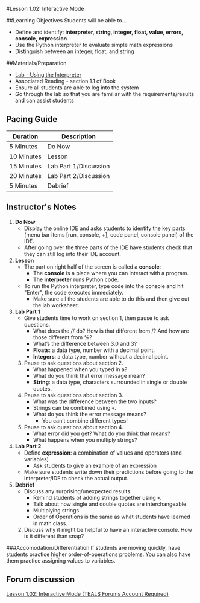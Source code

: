 #Lesson 1.02: Interactive Mode

##Learning Objectives
Students will be able to... 
* Define and identify: **interpreter, string, integer, float, value, errors, console, expression**
* Use the Python interpreter to evaluate simple math expressions
* Distinguish between an integer, float, and string

##Materials/Preparation
* [Lab - Using the Interpreter]
* Associated Reading - section 1.1 of Book
* Ensure all students are able to log into the system
* Go through the lab so that you are familiar with the requirements/results and can assist students

## Pacing Guide
| **Duration**   | **Description**    |
| ---------- | -------------- |
| 5 Minutes  | Do Now         |
| 10 Minutes | Lesson         |
| 15 Minutes | Lab Part 1/Discussion |
| 20 Minutes | Lab Part 2/Discussion          |
| 5 Minutes | Debrief     |

## Instructor's Notes
1. **Do Now**
	* Display the online IDE and asks students to identify the key parts (menu bar items [run, console, +], code panel, console panel) of the IDE.
	* After going over the three parts of the IDE have students check that they can still log into their IDE account.
2. **Lesson** 
	* The part on right half of the screen is called a **console**:
		* The **console** is a place where you can interact with a program.
		* The **interpreter** runs Python code.
	* To run the Python interpreter, type code into the console and hit "Enter", the code executes immediately. 
		* Make sure all the students are able to do this and then give out the lab worksheet.
3. **Lab Part 1** 
	* Give students time to work on section 1, then pause to ask questions. 	
	    *	What does the // do? How is that different from /? And how are those different from %?
		*	What’s the difference between 3.0 and 3?
		*	**Floats**: a data type, number with a decimal point.
		*  **Integers**: a data type, number without a decimal point.
	3.	Pause to ask questions about section 2.
		*	What happened when you typed in a?
		*	What do you think that error message mean? 
		*	**String**: a data type, characters surrounded in single or double quotes.
	4.	Pause to ask questions about section 3.
		*	What was the difference between the two inputs?
		*	Strings can be combined using `+`.
		*	What do you think the error message means?		
	    	*   You can’t combine different types!
	5.	Pause to ask questions about section 4.
		*	What error did you get? What do you think that means?
		*  What happens when you multiply strings?
4. **Lab Part 2**
    * Define **expression**: a combination of values and operators (and variables)
        * Ask students to give an example of an expression 
    * Make sure students write down their predictions before going to the interpreter/IDE to check the actual output.
5. **Debrief**
	* Discuss any surprising/unexpected results. 
		* Remind students of adding strings together using `+`. 
		* Talk about how single and double quotes are interchangeable
		* Multiplying strings
		* Order of Operations is the same as what students have learned in math class.
	2. Discuss why it might be helpful to have an interactive console. How is it different than snap? 

###Accomodation/Differentiation
If students are moving quickly, have students practice higher order-of-operations problems. You can also have them practice assigning values to variables. 
  

[Lab - Using the Interpreter]:lab.md
[Cloud 9 Cheat Sheet]: ../cloud_9_cheat_sheet.md

## Forum discussion
[Lesson 1.02: Interactive Mode (TEALS Forums Account Required)](https://forums.tealsk12.org/c/2nd-semester-unit-1/1-02-interactive-mode)
